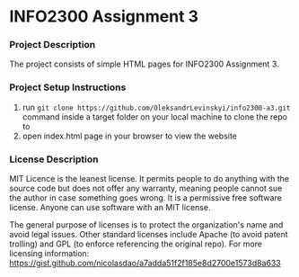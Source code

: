 # INFO2300 Assignment 3

### Project Description
The project consists of simple HTML pages for INFO2300 Assignment 3.

### Project Setup Instructions
1. run `git clone https://github.com/OleksandrLevinskyi/info2300-a3.git` command inside a target folder on your local machine to clone the repo to
2. open index.html page in your browser to view the website

### License Description
MIT Licence is the leanest license. It permits people to do anything with the source code but does not offer any warranty, meaning people cannot sue the author in case something goes wrong. It is a permissive free software license. Anyone can use software with an MIT license.

The general purpose of licenses is to protect the organization's name and avoid legal issues. Other standard licenses include Apache (to avoid patent trolling) and GPL (to enforce referencing the original repo). For more licensing information: https://gist.github.com/nicolasdao/a7adda51f2f185e8d2700e1573d8a633
